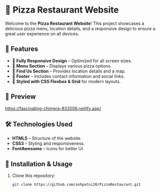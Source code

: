 # 🍕 Pizza Restaurant Website

Welcome to the **Pizza Restaurant Website**! This project showcases a delicious pizza menu, location details, and a responsive design to ensure a great user experience on all devices.  

## 🚀 Features
- 📱 **Fully Responsive Design** – Optimized for all screen sizes.
- 🍕 **Menu Section** – Displays various pizza options.
- 📍 **Find Us Section** – Provides location details and a map.
- 👣 **Footer** – Includes contact information and social links.
- 🎨 **Styled with CSS Flexbox & Grid** for modern layouts.

## 📸 Preview
  https://fascinating-chimera-833506.netlify.app/

## 🛠️ Technologies Used
- **HTML5** – Structure of the website.
- **CSS3** – Styling and responsiveness.
- **FontAwesome** – Icons for better UI.

## 🔧 Installation & Usage
1. Clone this repository:
   ```bash
   git clone https://github.com/ashpatni20/PizzaRestaurant.git
